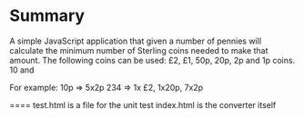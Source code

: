 Summary
========
A simple JavaScript application that given a number of pennies will calculate the minimum number of Sterling coins needed to make that amount.
The following coins can be used: £2, £1, 50p, 20p, 2p and 1p coins. 10 and 

For example: 10p => 5x2p
234 => 1x £2, 1x20p, 7x2p

====
test.html is a  file for the unit test
index.html is the converter itself
